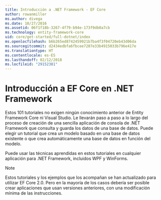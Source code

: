 ```yaml
---
title: Introducción a .NET Framework - EF Core
author: rowanmiller
ms.author: divega
ms.date: 10/27/2016
ms.assetid: 06f1f18b-3267-4f79-b94e-173f9db0a7cb
ms.technology: entity-framework-core
uid: core/get-started/full-dotnet/index
ms.openlocfilehash: b6b265ed8742459921b7ba4f3f04720eb43d06da
ms.sourcegitcommit: d2434edbfa6fbcee7287e33b4915033b796e417e
ms.translationtype: HT
ms.contentlocale: es-ES
ms.lasthandoff: 02/12/2018
ms.locfileid: "29152381"
---
```

# <a name="getting-started-with-ef-core-on-net-framework"></a>Introducción a EF Core en .NET Framework

Estos 101 tutoriales no exigen ningún conocimiento anterior de Entity Framework Core ni Visual Studio. Le llevarán paso a paso a lo largo del proceso de creación de una sencilla aplicación de consola de .NET Framework que consulta y guarda los datos de una base de datos. Puede elegir un tutorial que crea un modelo basado en una base de datos existente o que crea automáticamente una base de datos en función del modelo.

Puede usar las técnicas aprendidas en estos tutoriales en cualquier aplicación para .NET Framework, incluidos WPF y WinForms.

> [!NOTE]  
> Estos tutoriales y los ejemplos que los acompañan se han actualizado para utilizar EF Core 2.0. Pero en la mayoría de los casos debería ser posible crear aplicaciones que usan versiones anteriores, con una modificación mínima de las instrucciones.
